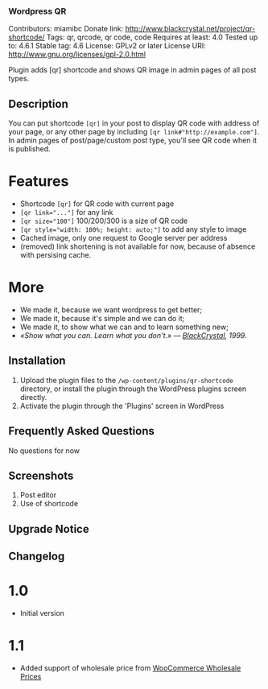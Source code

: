 ### Wordpress QR ###

Contributors: miamibc
Donate link: http://www.blackcrystal.net/project/qr-shortcode/
Tags: qr, qrcode, qr code, code
Requires at least: 4.0
Tested up to: 4.6.1
Stable tag: 4.6
License: GPLv2 or later
License URI: http://www.gnu.org/licenses/gpl-2.0.html

Plugin adds [qr] shortcode and shows QR image in admin pages of all post types.

## Description ##

You can put shortcode `[qr]` in your post to display QR code with address of your page, or any other page by including `[qr link#"http://example.com"]`. In admin pages of post/page/custom post type, you'll see QR code when it is published.

# Features #

* Shortcode `[qr]` for QR code with current page
* `[qr link="..."]` for any link
* `[qr size="100"]` 100/200/300 is a size of QR code
* `[qr style="width: 100%; height: auto;"]` to add any style to image
* Cached image, only one request to Google server per address
* (removed) link shortening is not available for now, because of absence with persising cache.

# More #

* We made it, because we want wordpress to get better;
* We made it, because it's simple and we can do it;
* We made it, to show what we can and to learn something new;
* *«Show what you can. Learn what you don’t.» — [BlackCrystal](http://www.blackcrystalnet/), 1999.*

## Installation ##

1. Upload the plugin files to the `/wp-content/plugins/qr-shortcode` directory, or install the plugin through the WordPress plugins screen directly.
2. Activate the plugin through the 'Plugins' screen in WordPress


## Frequently Asked Questions ##

No questions for now

## Screenshots ##

1. Post editor
2. Use of shortcode

## Upgrade Notice ##



## Changelog ##

# 1.0 #
* Initial version

# 1.1 #
* Added support of wholesale price from [WooCommerce Wholesale Prices](https://wholesalesuiteplugin.com)
